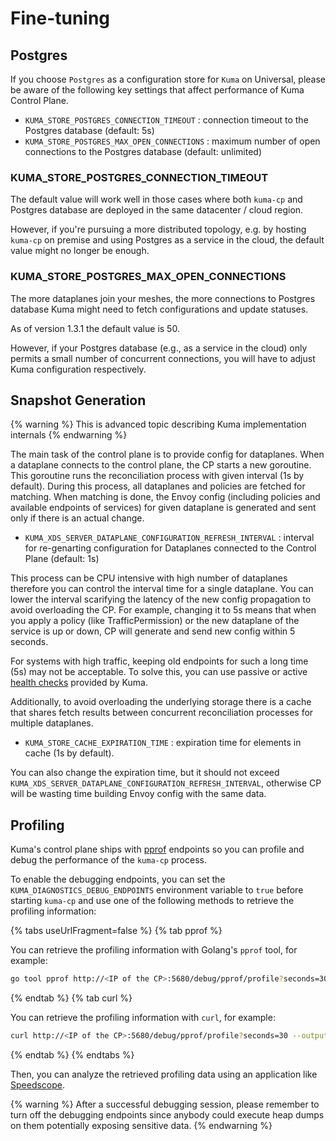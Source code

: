 ---
---
# Fine-tuning

## Postgres

If you choose `Postgres` as a configuration store for `Kuma` on Universal,
please be aware of the following key settings that affect performance of Kuma Control Plane.

* `KUMA_STORE_POSTGRES_CONNECTION_TIMEOUT` : connection timeout to the Postgres database (default: 5s)
* `KUMA_STORE_POSTGRES_MAX_OPEN_CONNECTIONS` : maximum number of open connections to the Postgres database (default: unlimited)

### KUMA_STORE_POSTGRES_CONNECTION_TIMEOUT

The default value will work well in those cases where both `kuma-cp` and Postgres database are deployed in the same datacenter / cloud region.

However, if you're pursuing a more distributed topology, e.g. by hosting `kuma-cp` on premise and using Postgres as a service in the cloud, the default value might no longer be enough.

### KUMA_STORE_POSTGRES_MAX_OPEN_CONNECTIONS

The more dataplanes join your meshes, the more connections to Postgres database Kuma might need to fetch configurations and update statuses.

As of version 1.3.1 the default value is 50.

However, if your Postgres database (e.g., as a service in the cloud) only permits a small number of concurrent connections, you will have to adjust Kuma configuration respectively.

## Snapshot Generation

{% warning %}
This is advanced topic describing Kuma implementation internals
{% endwarning %}

The main task of the control plane is to provide config for dataplanes. When a dataplane connects to the control plane, the CP starts a new goroutine.
This goroutine runs the reconciliation process with given interval (1s by default). During this process, all dataplanes and policies are fetched for matching.
When matching is done, the Envoy config (including policies and available endpoints of services) for given dataplane is generated and sent only if there is an actual change.

* `KUMA_XDS_SERVER_DATAPLANE_CONFIGURATION_REFRESH_INTERVAL` : interval for re-genarting configuration for Dataplanes connected to the Control Plane (default: 1s)

This process can be CPU intensive with high number of dataplanes therefore you can control the interval time for a single dataplane.
You can lower the interval scarifying the latency of the new config propagation to avoid overloading the CP. For example,
changing it to 5s means that when you apply a policy (like TrafficPermission) or the new dataplane of the service is up or down, CP will generate and send new config within 5 seconds.

For systems with high traffic, keeping old endpoints for such a long time (5s) may not be acceptable. To solve this, you can use passive or active [health checks](../../policies/health-check) provided by Kuma.

Additionally, to avoid overloading the underlying storage there is a cache that shares fetch results between concurrent reconciliation processes for multiple dataplanes.

* `KUMA_STORE_CACHE_EXPIRATION_TIME` : expiration time for elements in cache (1s by default).

You can also change the expiration time, but it should not exceed `KUMA_XDS_SERVER_DATAPLANE_CONFIGURATION_REFRESH_INTERVAL`, otherwise CP will be wasting time building Envoy config with the same data.

## Profiling

Kuma's control plane ships with [pprof](https://golang.org/pkg/net/http/pprof/) endpoints so you can profile and debug the performance of the `kuma-cp` process.

To enable the debugging endpoints, you can set the `KUMA_DIAGNOSTICS_DEBUG_ENDPOINTS` environment variable to `true` before starting `kuma-cp` and use one of the following methods to retrieve the profiling information:

{% tabs useUrlFragment=false %}
{% tab pprof %}

You can retrieve the profiling information with Golang's `pprof` tool, for example:

```sh
go tool pprof http://<IP of the CP>:5680/debug/pprof/profile?seconds=30
```

{% endtab %}
{% tab curl %}

You can retrieve the profiling information with `curl`, for example:

```sh
curl http://<IP of the CP>:5680/debug/pprof/profile?seconds=30 --output prof.out
```
{% endtab %}
{% endtabs %}

Then, you can analyze the retrieved profiling data using an application like [Speedscope](https://www.speedscope.app/).

{% warning %}
After a successful debugging session, please remember to turn off the debugging endpoints since anybody could execute heap dumps on them potentially exposing sensitive data.
{% endwarning %}